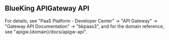 ## BlueKing APIGateway API

For details, see "PaaS Platform - Developer Center" -> "API Gateway" -> "Gateway API Documentation" -> "bkpaas3", and for the domain reference, see "apigw.{domain}/docs/apigw-api".